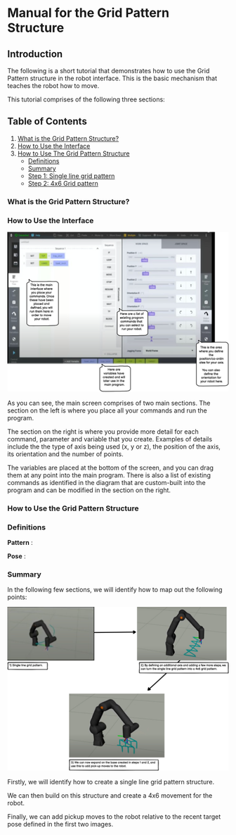 # Manual for the Grid Pattern Structure

## Introduction

The following is a short tutorial that demonstrates how to use the Grid Pattern structure in the robot interface. This is the basic mechanism that teaches the robot how to move.

This tutorial comprises of the following three sections:

## Table of Contents
1. [What is the Grid Pattern Structure?](#what-is-the-grid-pattern-structure)
2. [How to Use the Interface](#how-to-use-the-interface)
3. [How to Use The Grid Pattern Structure](#how-to-use-the-grid-pattern-structure)
    - [Definitions](#definitions)
    - [Summary](#summary)
    - [Step 1: Single line grid pattern](#step-1:-single-line-grid-pattern)
    - [Step 2: 4x6 Grid pattern](#step-2:-4x6-grid-pattern)
    

### What is the Grid Pattern Structure?


### How to Use the Interface

![interface](images/interface-diagram.png)

As you can see, the main screen comprises of two main sections. The section on the left is where you place all your commands and run the program.

The section on the right is where you provide more detail for each command, parameter and variable that you create. Examples of details include the the type of axis being used (x, y or z), the position of the axis, its orientation and the number of points.

The variables are placed at the bottom of the screen, and you can drag them at any point into the main program. There is also a list of existing commands as identified in the diagram that are custom-built into the program and can be modified in the section on the right.

### How to Use the Grid Pattern Structure

### Definitions

**Pattern** : 

**Pose** :

### Summary

In the following few sections, we will identify how to map out the following points:

![robotmoves](images/robot-moves.png)

Firstly, we will identify how to create a single line grid pattern structure.

We can then build on this structure and create a 4x6 movement for the robot.

Finally, we can add pickup moves to the robot relative to the recent target pose defined in the first two images.







